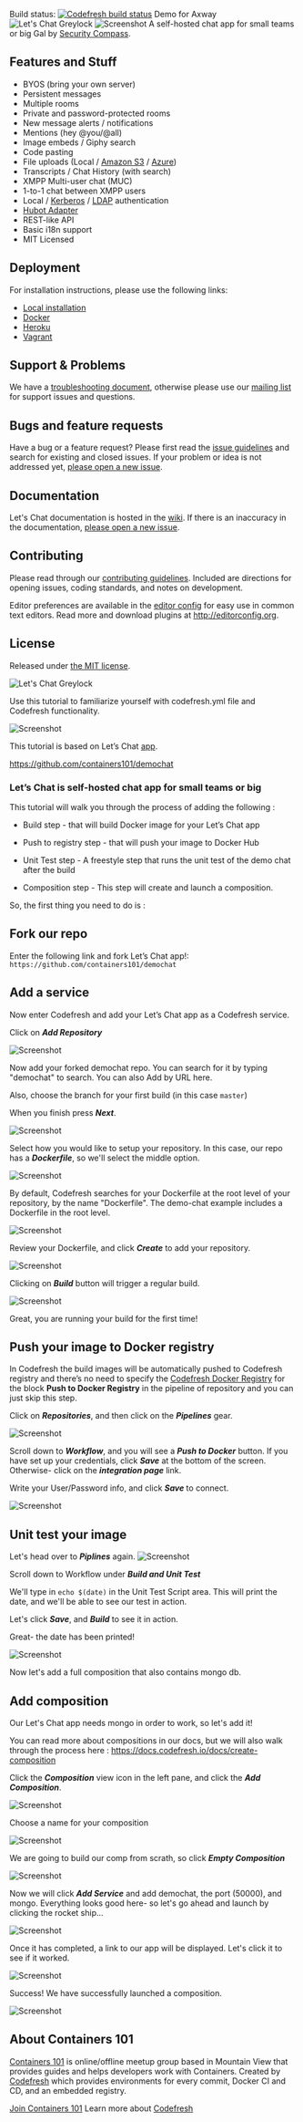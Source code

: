 Build status: [![Codefresh build status]( https://g.codefresh.io/api/badges/build?repoOwner=containers101&repoName=demochat&branch=master&pipelineName=demochatdfdf&accountName=Razielt77_github&type=cf-1)]( https://g.codefresh.io/repositories/containers101/demochat/builds?filter=trigger:build;branch:master;service:58543cb490a3f40100db408f~demochatdfdf)
Demo for Axway
![Let's Chat Greylock](http://i.imgur.com/0a3l5VF.png)
![Screenshot](http://i.imgur.com/C4uMD67.png)
A self-hosted chat app for small teams or big Gal by [Security Compass][seccom].



## Features and Stuff

* BYOS (bring your own server)
* Persistent messages
* Multiple rooms
* Private and password-protected rooms
* New message alerts / notifications
* Mentions (hey @you/@all)
* Image embeds / Giphy search
* Code pasting
* File uploads (Local / [Amazon S3][s3] / [Azure][azure])
* Transcripts / Chat History (with search)
* XMPP Multi-user chat (MUC)
* 1-to-1 chat between XMPP users
* Local / [Kerberos][kerberos] / [LDAP][ldap] authentication
* [Hubot Adapter][hubot]
* REST-like API
* Basic i18n support
* MIT Licensed


## Deployment 

For installation instructions, please use the following links:

* [Local installation][install-local]
* [Docker][install-docker]
* [Heroku][install-heroku]
* [Vagrant][install-vagrant]

## Support & Problems

We have a [troubleshooting document][troubleshooting], otherwise please use our
[mailing list][mailing-list] for support issues and questions.


## Bugs and feature requests

Have a bug or a feature request? Please first read the [issue
guidelines][contributing] and search for existing and closed issues. If your
problem or idea is not addressed yet, [please open a new issue][new-issue].


## Documentation

Let's Chat documentation is hosted in the [wiki]. If there is an inaccuracy in
the documentation, [please open a new issue][new-issue].


## Contributing

Please read through our [contributing guidelines][contributing]. Included are
directions for opening issues, coding standards, and notes on development.

Editor preferences are available in the [editor config][editorconfig] for easy
use in common text editors. Read more and download plugins at
<http://editorconfig.org>.


## License

Released under [the MIT license][license].


[wiki]: https://github.com/sdelements/lets-chat/wiki
[troubleshooting]: https://github.com/sdelements/lets-chat/blob/master/TROUBLESHOOTING.md
[mailing-list]: https://groups.google.com/forum/#!forum/lets-chat-app
[tracker]: https://github.com/sdelements/lets-chat/issues
[contributing]: https://github.com/sdelements/lets-chat/blob/master/CONTRIBUTING.md
[new-issue]: https://github.com/sdelements/lets-chat/issues/new
[editorconfig]: https://github.com/sdelements/lets-chat/blob/master/.editorconfig
[license]: https://github.com/sdelements/lets-chat/blob/master/LICENSE
[ldap]: https://github.com/sdelements/lets-chat-ldap
[kerberos]: https://github.com/sdelements/lets-chat-kerberos
[s3]: https://github.com/sdelements/lets-chat-s3
[seccom]: http://securitycompass.com/
[hubot]: https://github.com/sdelements/hubot-lets-chat
[azure]: https://github.com/maximilian-krauss/lets-chat-azure
[install-local]: https://github.com/sdelements/lets-chat/wiki/Installation
[install-docker]: https://registry.hub.docker.com/u/sdelements/lets-chat/
[install-heroku]: https://github.com/sdelements/lets-chat/wiki/Heroku
[install-vagrant]: https://github.com/sdelements/lets-chat/wiki/Vagrant


 


![Let's Chat Greylock](https://codefresh.io/wp-content/uploads/2017/03/lets-chat.png)


Use this tutorial to familiarize yourself with codefresh.yml file and Codefresh functionality.

![Screenshot](https://codefresh.io/wp-content/uploads/2017/03/11.png)


This tutorial is based on Let’s Chat [app].

https://github.com/containers101/demochat

### Let’s Chat is self-hosted chat app for small teams or big

This tutorial will walk you through the process of adding the following :


* Build step - that will build Docker image for your Let’s Chat app

* Push to registry step - that will push your image to Docker Hub

* Unit Test step - A freestyle step that runs the unit test of the demo chat after the build 

* Composition step - This step will create and launch a composition.

So, the first thing you need to do is :

## Fork our repo  

Enter the following link and fork Let’s Chat app!: ```https://github.com/containers101/demochat```


## Add a service
Now enter Codefresh and add your Let’s Chat app as a Codefresh service.

Click on ___Add Repository___

![Screenshot](https://codefresh.io/wp-content/uploads/2017/03/add-repo.png)


Now add your forked demochat repo. You can search for it by typing "demochat" to search. You can also Add by URL here.

Also, choose the branch for your first build (in this case ```master```)

When you finish press ___Next___.

![Screenshot](https://codefresh.io/wp-content/uploads/2017/03/select-repo2.png)


Select how you would like to setup your repository. In this case, our repo has a ___Dockerfile___, so we'll select the middle option. 


![Screenshot](https://codefresh.io/wp-content/uploads/2017/03/15.png)

By default, Codefresh searches for your Dockerfile at the root level of your repository, by the name "Dockerfile". The demo-chat example includes a Dockerfile in the root level.

![Screenshot](https://codefresh.io/wp-content/uploads/2017/03/16.png)


Review your Dockerfile, and click ___Create___ to add your repository.

![Screenshot](https://codefresh.io/wp-content/uploads/2017/03/17.png)

Clicking on ___Build___  button will trigger a regular build.

![Screenshot](https://codefresh.io/wp-content/uploads/2017/03/18.png)

Great, you  are running  your build for the first time!

## Push your image to Docker registry
In Codefresh the build images will be automatically pushed to Codefresh registry and there’s no need to specify the [Codefresh Docker Registry](https://docs.codefresh.io/v1.0/docs/codefresh-registry)  for the block __Push to Docker Registry__ in the pipeline of repository and you can just skip this step.

Click on ___Repositories___, and then click on the ___Pipelines___ gear.

![Screenshot](https://codefresh.io/wp-content/uploads/2017/03/19.png)

Scroll down to ___Workflow___, and you will see a ___Push to Docker___ button. If you have set up your credentials, click ___Save___ at the bottom of the screen. Otherwise- click on the ___integration page___ link.

Write your User/Password info, and click ___Save___ to connect.

![Screenshot](https://codefresh.io/wp-content/uploads/2017/03/20.png)


## Unit test your image
Let's head over to ___Piplines___ again.
![Screenshot](https://codefresh.io/wp-content/uploads/2017/03/19.png)

Scroll down to Workflow under ___Build and Unit Test___

We'll type in ```echo $(date)``` in the Unit Test Script area. This will print the date, and we'll be able to see our test in action.

Let's click ___Save___, and ___Build___ to see it in action.

Great- the date has been printed!

![Screenshot](https://codefresh.io/wp-content/uploads/2017/03/22.png)
 
 
Now let's add a full composition that also contains mongo db.


## Add composition

Our Let's Chat app needs mongo in order to work, so let's add it!

You can read more about compositions in our docs, but we will also walk through the process here :
https://docs.codefresh.io/docs/create-composition


Click the ___Composition___ view icon in the left pane, and click the ___Add Composition___.

![Screenshot](https://codefresh.io/wp-content/uploads/2017/03/1.png)

Choose a name for your composition

![Screenshot](https://codefresh.io/wp-content/uploads/2017/03/2.png)

We are going to build our comp from scrath, so click ___Empty Composition___

![Screenshot](https://codefresh.io/wp-content/uploads/2017/04/empty_comp.png)

Now we will click ___Add Service___ and add demochat, the port (50000), and mongo.
Everything looks good here- so let's go ahead and launch by clicking the rocket ship...

![Screenshot](https://codefresh.io/wp-content/uploads/2017/04/savelaunch_final.png)


Once it has completed, a link to our app will be displayed. Let's click it to see if it worked.


![Screenshot](https://codefresh.io/wp-content/uploads/2017/04/completed_in.png)

Success! We have successfully launched a composition.

![Screenshot](https://codefresh.io/wp-content/uploads/2017/03/10.png)






[app]: https://github.com/containers101/demochat

## About Containers 101

[Containers 101](https://www.meetup.com/Containers-101-meetup/) is online/offline meetup group based in Mountain View that provides guides and helps developers work with Containers. Created by [Codefresh](https://codefresh.io/) which provides environments for every commit, Docker CI and CD, and an embedded registry. 

[Join Containers 101](https://www.meetup.com/Containers-101-meetup/)
Learn more about [Codefresh](https://codefresh.io/)


